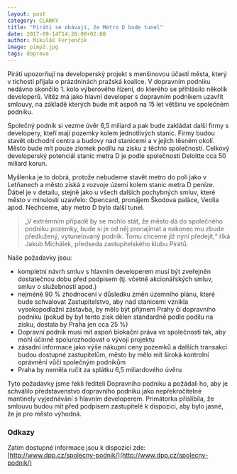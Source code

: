 ```yaml
---
layout: post
category: CLANKY
title: "Piráti se obávají, že Metro D bude tunel"
date: 2017-09-14T14:28:00+02:00
author: Mikuláš Ferjenčík
image: pimp2.jpg
tags: doprava
---
```


Piráti upozorňují na developerský projekt s menšinovou účastí města, který v tichosti přijala o prázdninách pražská koalice. V dopravním podniku nedávno skončilo 1. kolo výberového řízení, do kterého se přihlásilo několik developerů. Vítěz má jako hlavní developer s dopravním podnikem uzavřít smlouvy, na základě kterých bude mít aspoň na 15 let většinu ve společném podniku. 

Společný podnik si vezme úvěr 6,5 miliard a pak bude zakládat další firmy s developery, kteří mají pozemky kolem jednotlivých stanic. Firmy budou stavět obchodní centra a budovy nad stanicemi a v jejich těsném okolí. Město bude mít pouze zlomek podílu na zisku z těchto společností. Celkový developerský potenciál stanic metra D je podle společnosti Deloitte cca 50 miliard korun.

Myšlenka je to dobrá, protože nebudeme stavět metro do polí jako v Letňanech a město získá z rozvoje území kolem stanic metra D peníze. Ďábel je v detailu, stejně jako u všech dalších pochybných smluv, které město v minulosti uzavřelo: Opencard, pronájem Škodova paláce, Veolia apod. Nechceme, aby metro D bylo další tunel.

> „V extrémním případě by se mohlo stát, že město dá do společného podniku pozemky, bude si je od něj pronajímat a nakonec mu zbude předlužený, vytunelovaný podnik. Tomu chceme již nyní předejít,“ říká Jakub Michálek, předseda zastupitelského klubu Pirátů. 

Naše požadavky jsou:

- kompletní návrh smluv s hlavním developerem musí být zveřejněn dostatečnou dobu před podpisem (tj. včetně akcionářských smluv, smluv o služebnosti apod.)
- nejméně 90 % zhodnocení v důsledku změn územního plánu, které bude schvalovat Zastupitelstvo, aby nad stanicemi vznikla vysokopodlažní zástavba, by mělo být příjmem Prahy či dopravního podniku (pokud by byl tento zisk dělen standardně podle podílu na zisku, dostala by Praha jen cca 25 %)
- Dopravní podnik musí mít aspoň blokační práva ve společnosti tak, aby mohl účinně spolurozhodovat o vývoji projektu
- zásadní informace jako výše nákupní ceny pozemků a dalších transakcí budou dostupné zastupitelům, město by mělo mít široká kontrolní oprávnění vůči společným podnikům
- Praha by neměla ručit za splátku 6,5 miliardového úvěru

Tyto požadavky jsme řekli řediteli Dopravního podniku a požádali ho, aby je schválilo představenstvo dopravního podniku jako nepřekročitelné mantinely vyjednávání s hlavním developerem. Primátorka přislíbila, že smlouvu budou mít před podpisem zastupitelé k dispozici, aby bylo jasné, že je pro město výhodná.

### Odkazy

Zatím dostupné informace jsou k dispozici zde: [http://www.dpp.cz/spolecny-podnik/](http://www.dpp.cz/spolecny-podnik/)
